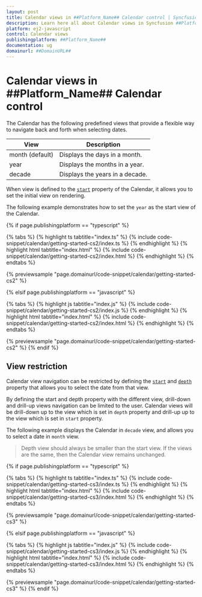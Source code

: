 ```yaml
---
layout: post
title: Calendar views in ##Platform_Name## Calendar control | Syncfusion
description: Learn here all about Calendar views in Syncfusion ##Platform_Name## Calendar control of Syncfusion Essential JS 2 and more.
platform: ej2-javascript
control: Calendar views 
publishingplatform: ##Platform_Name##
documentation: ug
domainurl: ##DomainURL##
---
```


# Calendar views in ##Platform_Name## Calendar control

The Calendar has the following predefined views that provide a flexible way to navigate back and forth when selecting dates.

| **View** | **Description** |
| --- | --- |
| month (default) | Displays the days in a month. |
| year | Displays the months in a year. |
| decade | Displays the years in a decade. |

When view is defined to the [`start`](../api/calendar#start) property of the Calendar, it allows you to set the initial view on rendering.
 
The following example demonstrates how to set the `year` as the start view of the Calendar.

{% if page.publishingplatform == "typescript" %}

 {% tabs %}
{% highlight ts tabtitle="index.ts" %}
{% include code-snippet/calendar/getting-started-cs2/index.ts %}
{% endhighlight %}
{% highlight html tabtitle="index.html" %}
{% include code-snippet/calendar/getting-started-cs2/index.html %}
{% endhighlight %}
{% endtabs %}
        
{% previewsample "page.domainurl/code-snippet/calendar/getting-started-cs2" %}

{% elsif page.publishingplatform == "javascript" %}

{% tabs %}
{% highlight js tabtitle="index.js" %}
{% include code-snippet/calendar/getting-started-cs2/index.js %}
{% endhighlight %}
{% highlight html tabtitle="index.html" %}
{% include code-snippet/calendar/getting-started-cs2/index.html %}
{% endhighlight %}
{% endtabs %}

{% previewsample "page.domainurl/code-snippet/calendar/getting-started-cs2" %}
{% endif %}

## View restriction

Calendar view navigation can be restricted by defining the  [`start`](../api/calendar#start) and [`depth`](../api/calendar#depth) property that allows you to select the date from that view.

By defining the start and depth property with the different view, drill-down and drill-up views navigation can be limited to the user. Calendar views will be drill-down up to the view which is set in `depth` property and drill-up up to the view which is set in `start` property.

The following example displays the Calendar in `decade` view, and allows you to select a date in `month` view.

> Depth view should always be smaller than the start view. If the views are the same, then the Calendar view remains unchanged.

{% if page.publishingplatform == "typescript" %}

 {% tabs %}
{% highlight ts tabtitle="index.ts" %}
{% include code-snippet/calendar/getting-started-cs3/index.ts %}
{% endhighlight %}
{% highlight html tabtitle="index.html" %}
{% include code-snippet/calendar/getting-started-cs3/index.html %}
{% endhighlight %}
{% endtabs %}
        
{% previewsample "page.domainurl/code-snippet/calendar/getting-started-cs3" %}

{% elsif page.publishingplatform == "javascript" %}

{% tabs %}
{% highlight js tabtitle="index.js" %}
{% include code-snippet/calendar/getting-started-cs3/index.js %}
{% endhighlight %}
{% highlight html tabtitle="index.html" %}
{% include code-snippet/calendar/getting-started-cs3/index.html %}
{% endhighlight %}
{% endtabs %}

{% previewsample "page.domainurl/code-snippet/calendar/getting-started-cs3" %}
{% endif %}